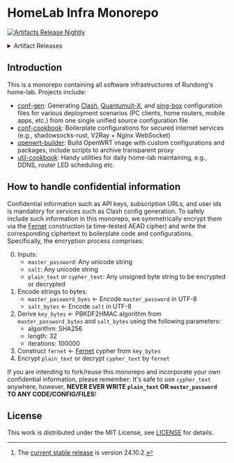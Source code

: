 # HomeLab Infra Monorepo

[![Artifacts Release Nightly](https://github.com/lirundong/homelab-infra/actions/workflows/artifacts-release-nightly.yaml/badge.svg)](https://github.com/lirundong/homelab-infra/actions/workflows/artifacts-release-nightly.yaml)

<details>

<summary>Artifact Releases</summary>

## OpenWRT Images

|                | Current Stable[^1] | Snapshot |
|:---------------|-------------------:|---------:|
| x86/64         | [openwrt_24.10.2_x86/64](https://github.com/lirundong/homelab-infra/releases/tag/openwrt_24.10.2_x86%2F64) | [openwrt_snapshots_x86/64](https://github.com/lirundong/homelab-infra/releases/tag/openwrt_snapshots_x86%2F64) |
| Rockchip ARMv8 | [openwrt_24.10.2_rockchip/armv8](https://github.com/lirundong/homelab-infra/releases/tag/openwrt_24.10.2_rockchip%2Farmv8) | [openwrt_snapshots_rockchip/armv8](https://github.com/lirundong/homelab-infra/releases/tag/openwrt_snapshots_rockchip%2Farmv8) |

[^1]: The [current stable release](https://github.com/openwrt/openwrt/releases/latest) is version 24.10.2.

## Proxy Software Configurations and Artifacts

|                                | GPG-encrypted Artifacts |
|:-------------------------------|------------------------:|
| Clash                          | [clash](https://github.com/lirundong/homelab-infra/releases/tag/clash) |
| Clash for Android/AndroidTV    | [clash-android](https://github.com/lirundong/homelab-infra/releases/tag/clash-android) |
| Clash for network gateway      | [clash-daemon](https://github.com/lirundong/homelab-infra/releases/tag/clash-daemon) |
| Quantumult-X                   | [quantumult-x](https://github.com/lirundong/homelab-infra/releases/tag/quantumult-x) |
| Sing-box for Android/AndroidTV | [sing-box-clients](https://github.com/lirundong/homelab-infra/releases/tag/sing-box-clients) |
| Sing-box for iOS/macOS         | [sing-box-apple](https://github.com/lirundong/homelab-infra/releases/tag/sing-box-apple) |
| Sing-box for network gateway   | [sing-box-daemon](https://github.com/lirundong/homelab-infra/releases/tag/sing-box-daemon) |

</details>

## Introduction

This is a monorepo containing all software infrastructures of Rundong's home-lab. Projects include:

* [conf-gen](./conf-gen): Generating [Clash](https://github.com/Dreamacro/clash), [Quantumult-X](https://apps.apple.com/us/app/quantumult-x/id1443988620), and [sing-box](https://github.com/SagerNet/sing-box) configuration files for various deployment scenarios (PC clients, home routers, mobile apps, etc.) from one single unified source configuration file
* [conf-cookbook](./conf-cookbook): Boilerplate configurations for secured internet services (e.g., shadowsocks-rust, V2Ray + Nginx WebSocket)
* [openwrt-builder](./openwrt-builder): Build OpenWRT image with custom configurations and packages, include scripts to archive transparent proxy
* [util-cookbook](./util-cookbook): Handy utilities for daily home-lab maintaining, e.g., DDNS, router LED scheduling etc.

## How to handle confidential information

Confidential information such as API keys, subscription URLs, and user ids is mandatory for services such as Clash config generation. To safely include such information in this monorepo, we symmetrically encrypt them via the [Fernet](https://cryptography.io/en/latest/fernet/) construction (a time-tested AEAD cipher) and write the corresponding ciphertext to boilerplate code and configurations. Specifically, the encryption process comprises:

0. Inputs:
   * `master_password`: Any unicode string
   * `salt`: Any unicode string
   * `plain_text` or `cypher_text`: Any unsigned byte string to be encrypted or decrypted
1. Encode strings to bytes:
   * `master_password_byes` <- Encode `master_password` in UTF-8
   * `salt_bytes` <- Encode `salt` in UTF-8
2. Derive `key_bytes` <- PBKDF2HMAC algorithm from `master_password_bytes` and `salt_bytes` using the following parameters:
   * algorithm: SHA256
   * length: 32
   * iterations: 100000
3. Construct `fernet` <- [Fernet](https://cryptography.io/en/latest/fernet/) cypher from `key_bytes`
4. Encrypt `plain_text` or decrypt `cypher_text` by `fernet`

If you are intending to fork/reuse this monorepo and incorporate your own confidential information, please remember: It's safe to use `cypher_text` anywhere, however, **NEVER EVER WRITE `plain_text` OR `master_password` TO ANY CODE/CONFIG/FILES**!

## License

This work is distributed under the MIT License, see [LICENSE](./LICENSE) for details.
